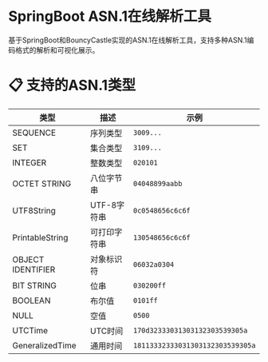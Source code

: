 # SpringBoot ASN.1在线解析工具

基于SpringBoot和BouncyCastle实现的ASN.1在线解析工具，支持多种ASN.1编码格式的解析和可视化展示。


# 📋 支持的ASN.1类型

| 类型 | 描述 | 示例 |
|------|------|------|
| SEQUENCE | 序列类型 | `3009...` |
| SET | 集合类型 | `3109...` |
| INTEGER | 整数类型 | `020101` |
| OCTET STRING | 八位字节串 | `04048899aabb` |
| UTF8String | UTF-8字符串 | `0c0548656c6c6f` |
| PrintableString | 可打印字符串 | `130548656c6c6f` |
| OBJECT IDENTIFIER | 对象标识符 | `06032a0304` |
| BIT STRING | 位串 | `030200ff` |
| BOOLEAN | 布尔值 | `0101ff` |
| NULL | 空值 | `0500` |
| UTCTime | UTC时间 | `170d32333031303132303539305a` |
| GeneralizedTime | 通用时间 | `18113332333031303132303539305a` |
